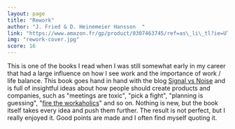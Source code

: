 ```yaml
---
layout: page
title: "Rework"
author: "J. Fried & D. Heinemeier Hansson  "
link: "https://www.amazon.fr/gp/product/0307463745/ref=as\_li\_tl?ie=UTF8&camp=1642&creative=6746&creativeASIN=0307463745&linkCode=as2&tag=mg092-21"
img: "rework-cover.jpg"
score: 16
---
```


This is one of the books I read when I was still somewhat early in my career that had a large influence on how I see work and the importance of work / life balance. This book goes hand in hand with the blog [Signal vs Noise][1] and is full of insightful ideas about how people should create products and companies, such as "meetings are toxic", "pick a fight", "planning is guessing", "[fire the workaholics][2]" and so on. Nothing is new, but the book itself takes every idea and push them further. The result is not perfect, but I really enjoyed it. Good points are made and I often find myself quoting it.

[1]:	https://m.signalvnoise.com/
[2]:	https://signalvnoise.com/posts/902-fire-the-workaholics